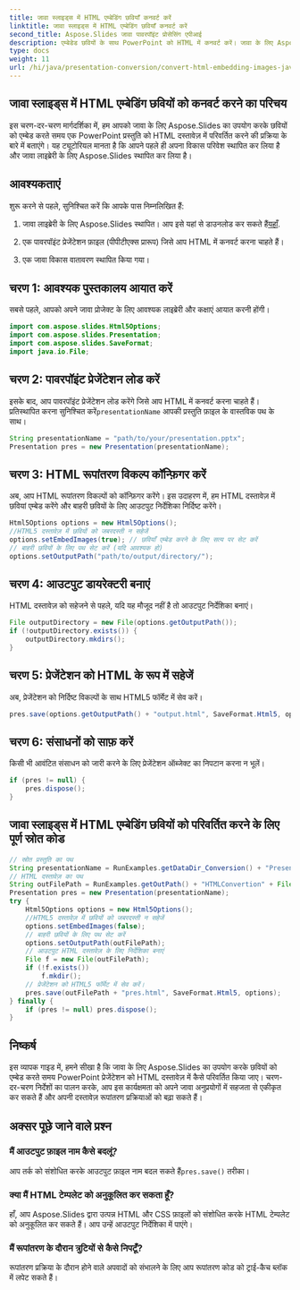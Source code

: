 ```yaml
---
title: जावा स्लाइड्स में HTML एम्बेडिंग छवियाँ कनवर्ट करें
linktitle: जावा स्लाइड्स में HTML एम्बेडिंग छवियाँ कनवर्ट करें
second_title: Aspose.Slides जावा पावरपॉइंट प्रोसेसिंग एपीआई
description: एम्बेडेड छवियों के साथ PowerPoint को HTML में कनवर्ट करें। जावा के लिए Aspose.Slides का उपयोग करके चरण-दर-चरण मार्गदर्शिका। जावा में प्रस्तुति रूपांतरणों को सहजता से स्वचालित करना सीखें।
type: docs
weight: 11
url: /hi/java/presentation-conversion/convert-html-embedding-images-java-slides/
---
```


## जावा स्लाइड्स में HTML एम्बेडिंग छवियों को कनवर्ट करने का परिचय

इस चरण-दर-चरण मार्गदर्शिका में, हम आपको जावा के लिए Aspose.Slides का उपयोग करके छवियों को एम्बेड करते समय एक PowerPoint प्रस्तुति को HTML दस्तावेज़ में परिवर्तित करने की प्रक्रिया के बारे में बताएंगे। यह ट्यूटोरियल मानता है कि आपने पहले ही अपना विकास परिवेश स्थापित कर लिया है और जावा लाइब्रेरी के लिए Aspose.Slides स्थापित कर लिया है।

## आवश्यकताएं

शुरू करने से पहले, सुनिश्चित करें कि आपके पास निम्नलिखित हैं:

1.  जावा लाइब्रेरी के लिए Aspose.Slides स्थापित। आप इसे यहां से डाउनलोड कर सकते हैं[यहाँ](https://downloads.aspose.com/slides/java).

2. एक पावरपॉइंट प्रेजेंटेशन फ़ाइल (पीपीटीएक्स प्रारूप) जिसे आप HTML में कनवर्ट करना चाहते हैं।

3. एक जावा विकास वातावरण स्थापित किया गया।

## चरण 1: आवश्यक पुस्तकालय आयात करें

सबसे पहले, आपको अपने जावा प्रोजेक्ट के लिए आवश्यक लाइब्रेरी और कक्षाएं आयात करनी होंगी।

```java
import com.aspose.slides.Html5Options;
import com.aspose.slides.Presentation;
import com.aspose.slides.SaveFormat;
import java.io.File;
```

## चरण 2: पावरपॉइंट प्रेजेंटेशन लोड करें

 इसके बाद, आप पावरपॉइंट प्रेजेंटेशन लोड करेंगे जिसे आप HTML में कनवर्ट करना चाहते हैं। प्रतिस्थापित करना सुनिश्चित करें`presentationName` आपकी प्रस्तुति फ़ाइल के वास्तविक पथ के साथ।

```java
String presentationName = "path/to/your/presentation.pptx";
Presentation pres = new Presentation(presentationName);
```

## चरण 3: HTML रूपांतरण विकल्प कॉन्फ़िगर करें

अब, आप HTML रूपांतरण विकल्पों को कॉन्फ़िगर करेंगे। इस उदाहरण में, हम HTML दस्तावेज़ में छवियां एम्बेड करेंगे और बाहरी छवियों के लिए आउटपुट निर्देशिका निर्दिष्ट करेंगे।

```java
Html5Options options = new Html5Options();
//HTML5 दस्तावेज़ में छवियों को जबरदस्ती न सहेजें
options.setEmbedImages(true); // छवियाँ एम्बेड करने के लिए सत्य पर सेट करें
// बाहरी छवियों के लिए पथ सेट करें (यदि आवश्यक हो)
options.setOutputPath("path/to/output/directory/");
```

## चरण 4: आउटपुट डायरेक्टरी बनाएं

HTML दस्तावेज़ को सहेजने से पहले, यदि यह मौजूद नहीं है तो आउटपुट निर्देशिका बनाएं।

```java
File outputDirectory = new File(options.getOutputPath());
if (!outputDirectory.exists()) {
    outputDirectory.mkdirs();
}
```

## चरण 5: प्रेजेंटेशन को HTML के रूप में सहेजें

अब, प्रेजेंटेशन को निर्दिष्ट विकल्पों के साथ HTML5 फॉर्मेट में सेव करें।

```java
pres.save(options.getOutputPath() + "output.html", SaveFormat.Html5, options);
```

## चरण 6: संसाधनों को साफ़ करें

किसी भी आवंटित संसाधन को जारी करने के लिए प्रेजेंटेशन ऑब्जेक्ट का निपटान करना न भूलें।

```java
if (pres != null) {
    pres.dispose();
}
```

## जावा स्लाइड्स में HTML एम्बेडिंग छवियों को परिवर्तित करने के लिए पूर्ण स्रोत कोड

```java
// स्रोत प्रस्तुति का पथ
String presentationName = RunExamples.getDataDir_Conversion() + "PresentationDemo.pptx";
// HTML दस्तावेज़ का पथ
String outFilePath = RunExamples.getOutPath() + "HTMLConvertion" + File.separator;
Presentation pres = new Presentation(presentationName);
try {
	Html5Options options = new Html5Options();
	//HTML5 दस्तावेज़ में छवियों को जबरदस्ती न सहेजें
	options.setEmbedImages(false);
	// बाहरी छवियों के लिए पथ सेट करें
	options.setOutputPath(outFilePath);
	// आउटपुट HTML दस्तावेज़ के लिए निर्देशिका बनाएं
	File f = new File(outFilePath);
	if (!f.exists())
		f.mkdir();
	// प्रेजेंटेशन को HTML5 फॉर्मेट में सेव करें।
	pres.save(outFilePath + "pres.html", SaveFormat.Html5, options);
} finally {
	if (pres != null) pres.dispose();
}
```

## निष्कर्ष

इस व्यापक गाइड में, हमने सीखा है कि जावा के लिए Aspose.Slides का उपयोग करके छवियों को एम्बेड करते समय PowerPoint प्रेजेंटेशन को HTML दस्तावेज़ में कैसे परिवर्तित किया जाए। चरण-दर-चरण निर्देशों का पालन करके, आप इस कार्यक्षमता को अपने जावा अनुप्रयोगों में सहजता से एकीकृत कर सकते हैं और अपनी दस्तावेज़ रूपांतरण प्रक्रियाओं को बढ़ा सकते हैं।

## अक्सर पूछे जाने वाले प्रश्न

### मैं आउटपुट फ़ाइल नाम कैसे बदलूं?

 आप तर्क को संशोधित करके आउटपुट फ़ाइल नाम बदल सकते हैं`pres.save()` तरीका।

### क्या मैं HTML टेम्पलेट को अनुकूलित कर सकता हूँ?

हाँ, आप Aspose.Slides द्वारा उत्पन्न HTML और CSS फ़ाइलों को संशोधित करके HTML टेम्पलेट को अनुकूलित कर सकते हैं। आप उन्हें आउटपुट निर्देशिका में पाएंगे।

### मैं रूपांतरण के दौरान त्रुटियों से कैसे निपटूँ?

रूपांतरण प्रक्रिया के दौरान होने वाले अपवादों को संभालने के लिए आप रूपांतरण कोड को ट्राई-कैच ब्लॉक में लपेट सकते हैं।
